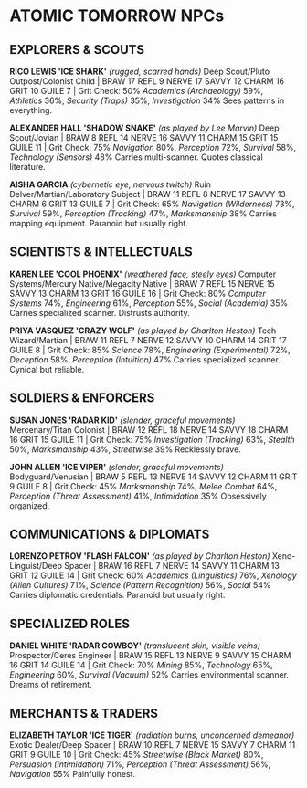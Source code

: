 # ATOMIC TOMORROW NPCs

## EXPLORERS & SCOUTS

**RICO LEWIS 'ICE SHARK'** *(rugged, scarred hands)*
Deep Scout/Pluto Outpost/Colonist Child | BRAW 17 REFL 9 NERVE 17 SAVVY 12 CHARM 16 GRIT 10 GUILE 7 | Grit Check: 50%
*Academics (Archaeology)* 59%, *Athletics* 36%, *Security (Traps)* 35%, *Investigation* 34%
Sees patterns in everything.

**ALEXANDER HALL 'SHADOW SNAKE'** *(as played by Lee Marvin)*
Deep Scout/Jovian | BRAW 8 REFL 14 NERVE 16 SAVVY 11 CHARM 15 GRIT 15 GUILE 11 | Grit Check: 75%
*Navigation* 80%, *Perception* 72%, *Survival* 58%, *Technology (Sensors)* 48%
Carries multi-scanner. Quotes classical literature.

**AISHA GARCIA** *(cybernetic eye, nervous twitch)*
Ruin Delver/Martian/Laboratory Subject | BRAW 11 REFL 8 NERVE 17 SAVVY 13 CHARM 6 GRIT 13 GUILE 7 | Grit Check: 65%
*Navigation (Wilderness)* 73%, *Survival* 59%, *Perception (Tracking)* 47%, *Marksmanship* 38%
Carries mapping equipment. Paranoid but usually right.


## SCIENTISTS & INTELLECTUALS

**KAREN LEE 'COOL PHOENIX'** *(weathered face, steely eyes)*
Computer Systems/Mercury Native/Megacity Native | BRAW 7 REFL 15 NERVE 15 SAVVY 13 CHARM 13 GRIT 16 GUILE 16 | Grit Check: 80%
*Computer Systems* 74%, *Engineering* 61%, *Perception* 55%, *Social (Academia)* 35%
Carries specialized scanner. Distrusts authority.

**PRIYA VASQUEZ 'CRAZY WOLF'** *(as played by Charlton Heston)*
Tech Wizard/Martian | BRAW 11 REFL 7 NERVE 12 SAVVY 10 CHARM 14 GRIT 17 GUILE 8 | Grit Check: 85%
*Science* 78%, *Engineering (Experimental)* 72%, *Deception* 58%, *Perception (Intuition)* 47%
Carries specialized scanner. Cynical but reliable.


## SOLDIERS & ENFORCERS

**SUSAN JONES 'RADAR KID'** *(slender, graceful movements)*
Mercenary/Titan Colonist | BRAW 12 REFL 18 NERVE 14 SAVVY 18 CHARM 16 GRIT 15 GUILE 11 | Grit Check: 75%
*Investigation (Tracking)* 63%, *Stealth* 50%, *Marksmanship* 43%, *Streetwise* 39%
Recklessly brave.

**JOHN ALLEN 'ICE VIPER'** *(slender, graceful movements)*
Bodyguard/Venusian | BRAW 5 REFL 13 NERVE 14 SAVVY 12 CHARM 11 GRIT 9 GUILE 8 | Grit Check: 45%
*Marksmanship* 74%, *Melee Combat* 64%, *Perception (Threat Assessment)* 41%, *Intimidation* 35%
Obsessively organized.


## COMMUNICATIONS & DIPLOMATS

**LORENZO PETROV 'FLASH FALCON'** *(as played by Charlton Heston)*
Xeno-Linguist/Deep Spacer | BRAW 16 REFL 7 NERVE 14 SAVVY 11 CHARM 13 GRIT 12 GUILE 14 | Grit Check: 60%
*Academics (Linguistics)* 76%, *Xenology (Alien Cultures)* 71%, *Science (Pattern Recognition)* 56%, *Social* 54%
Carries diplomatic credentials. Paranoid but usually right.


## SPECIALIZED ROLES

**DANIEL WHITE 'RADAR COWBOY'** *(translucent skin, visible veins)*
Prospector/Ceres Engineer | BRAW 15 REFL 13 NERVE 9 SAVVY 15 CHARM 16 GRIT 14 GUILE 14 | Grit Check: 70%
*Mining* 85%, *Technology* 65%, *Engineering* 60%, *Survival (Vacuum)* 52%
Carries environmental scanner. Dreams of retirement.


## MERCHANTS & TRADERS

**ELIZABETH TAYLOR 'ICE TIGER'** *(radiation burns, unconcerned demeanor)*
Exotic Dealer/Deep Spacer | BRAW 10 REFL 7 NERVE 15 SAVVY 7 CHARM 11 GRIT 9 GUILE 10 | Grit Check: 45%
*Streetwise (Black Market)* 80%, *Persuasion (Intimidation)* 71%, *Perception (Threat Assessment)* 56%, *Navigation* 55%
Painfully honest.
